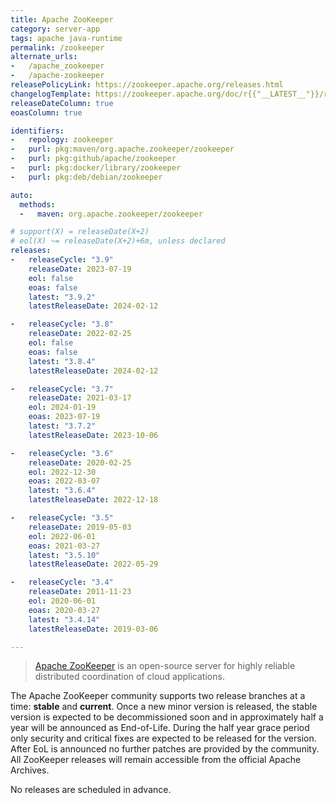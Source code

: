 ```yaml
---
title: Apache ZooKeeper
category: server-app
tags: apache java-runtime
permalink: /zookeeper
alternate_urls:
-   /apache_zookeeper
-   /apache-zookeeper
releasePolicyLink: https://zookeeper.apache.org/releases.html
changelogTemplate: https://zookeeper.apache.org/doc/r{{"__LATEST__"}}/releasenotes.html
releaseDateColumn: true
eoasColumn: true

identifiers:
-   repology: zookeeper
-   purl: pkg:maven/org.apache.zookeeper/zookeeper
-   purl: pkg:github/apache/zookeeper
-   purl: pkg:docker/library/zookeeper
-   purl: pkg:deb/debian/zookeeper

auto:
  methods:
  -   maven: org.apache.zookeeper/zookeeper

# support(X) = releaseDate(X+2)
# eol(X) ~= releaseDate(X+2)+6m, unless declared
releases:
-   releaseCycle: "3.9"
    releaseDate: 2023-07-19
    eol: false
    eoas: false
    latest: "3.9.2"
    latestReleaseDate: 2024-02-12

-   releaseCycle: "3.8"
    releaseDate: 2022-02-25
    eol: false
    eoas: false
    latest: "3.8.4"
    latestReleaseDate: 2024-02-12

-   releaseCycle: "3.7"
    releaseDate: 2021-03-17
    eol: 2024-01-19
    eoas: 2023-07-19
    latest: "3.7.2"
    latestReleaseDate: 2023-10-06

-   releaseCycle: "3.6"
    releaseDate: 2020-02-25
    eol: 2022-12-30
    eoas: 2022-03-07
    latest: "3.6.4"
    latestReleaseDate: 2022-12-18

-   releaseCycle: "3.5"
    releaseDate: 2019-05-03
    eol: 2022-06-01
    eoas: 2021-03-27
    latest: "3.5.10"
    latestReleaseDate: 2022-05-29

-   releaseCycle: "3.4"
    releaseDate: 2011-11-23
    eol: 2020-06-01
    eoas: 2020-03-27
    latest: "3.4.14"
    latestReleaseDate: 2019-03-06

---
```


> [Apache ZooKeeper](https://zookeeper.apache.org/) is an open-source server for highly reliable
> distributed coordination of cloud applications.

The Apache ZooKeeper community supports two release branches at a time: **stable** and **current**.
Once a new minor version is released, the stable version is expected to be decommissioned soon and
in approximately half a year will be announced as End-of-Life. During the half year grace period
only security and critical fixes are expected to be released for the version. After EoL is
announced no further patches are provided by the community. All ZooKeeper releases will remain
accessible from the official Apache Archives.

No releases are scheduled in advance.
